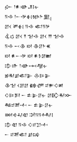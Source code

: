 <div class='block'>
<div class='line'>𒅎 𒁹𒀭𒀝𒂗𒋙𒉡</div>
<div class='line'>𒀀𒈾 𒁹𒀸𒋩𒈬𒁮𒈨𒅅</div>
<div class='line'>𒇻𒌋 𒂄𒈬 𒀀𒈾 𒅗𒀀𒃻</div>
<div class='line'>𒆬𒌓 𒇻𒌋 𒈫 𒈠𒈾 𒇻𒌋 𒐈 𒈠𒈾</div>
<div class='line'>𒀀𒈾 𒁁𒆠 𒊭 𒆠𒆪𒈨𒌍</div>
<div class='line'>𒊭 𒀭𒀸𒋩 𒊭 𒀭𒊩𒌆𒆤</div>
<div class='line'>𒄠𒈥 𒁹𒀝𒆰𒆷𒉡</div>
<div class='line'>𒂊𒊑𒋗𒅗𒉌 𒁲𒄿𒉌</div>
<div class='line'>𒆠𒈠 𒌋𒌆𒇻 𒂵𒂇 𒄑𒊓𒄭𒅖</div>
<div class='line'>𒄭𒄿𒁕 𒀸 𒉺𒉌𒆪𒉡 𒇻𒃼𒊑𒁍</div>
<div class='line'>𒄀𒄑𒍪𒋾 𒀸 𒉺𒉌𒆪𒉡</div>
<div class='line'>𒇷𒄴𒄷𒊏 𒋫𒀀𒀀𒅈𒋙</div>
<div class='line'>𒄠𒊏 𒀀𒈾 𒄭𒄑𒋛𒋾</div>
<div class='line'>𒀸 𒄑𒍪𒅗 𒋗𒄙</div>
</div>